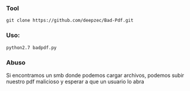 ### Tool

    git clone https://github.com/deepzec/Bad-Pdf.git


### Uso:

    python2.7 badpdf.py


### Abuso

Si encontramos un smb donde podemos cargar archivos, podemos subir nuestro pdf malicioso y esperar a que un usuario lo abra
